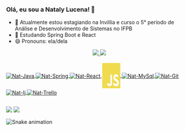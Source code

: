 ### Olá, eu sou a Nataly Lucena! 👋

- 🔭 Atualmente estou estagiando na Invillia e curso o 5° período de Análise e Desenvolvimento de Sistemas no IFPB
- 🌱 Estudando Spring Boot e React
- 😄 Pronouns: ela/dela

<div align="center">
  <a href="https://github.com/moreiranat">
  <img height="180em" src="https://github-readme-stats.vercel.app/api?username=moreiranat&show_icons=true&theme=dracula&include_all_commits=true&count_private=true"/>
  <img height="180em" src="https://github-readme-stats.vercel.app/api/top-langs/?username=moreiranat&layout=compact&langs_count=7&theme=dracula"/>
</div>

<div style="display: inline_block"><br>

  <img align="center" alt="Nat-Java" height="80" width="60" src="https://cdn.jsdelivr.net/gh/devicons/devicon/icons/java/java-original-wordmark.svg" />   
  <img align="center" alt="Nat-Spring" height="80" width="60" src="https://cdn.jsdelivr.net/gh/devicons/devicon/icons/spring/spring-original-wordmark.svg" />   
  <img align="center" alt="Nat-React" height="80" width="60" src="https://cdn.jsdelivr.net/gh/devicons/devicon/icons/react/react-original-wordmark.svg">
  <img align="center" alt="Nat-Js" height="70" width="50" src="https://raw.githubusercontent.com/devicons/devicon/master/icons/javascript/javascript-plain.svg">
  <img align="center" alt="Nat-MySql" height="80" width="60" src="https://cdn.jsdelivr.net/gh/devicons/devicon/icons/mysql/mysql-original-wordmark.svg">
  <img align="center" alt="Nat-Git" height="80" width="60" src="https://cdn.jsdelivr.net/gh/devicons/devicon/icons/git/git-original-wordmark.svg">
  <img align="center" alt="Nat-Ij" height="100" width="80" src="https://cdn.jsdelivr.net/gh/devicons/devicon/icons/intellij/intellij-original-wordmark.svg">
  <img align="center" alt="Nat-Trello" height="80" width="60" src="https://cdn.jsdelivr.net/gh/devicons/devicon/icons/trello/trello-plain-wordmark.svg">

  ##
  
  <div> 
  <a href="https://www.linkedin.com/in/nataly-lucena-moreira/" target="_blank"><img src="https://img.shields.io/badge/-LinkedIn-%230077B5?style=for-the-badge&logo=linkedin&logoColor=white" target="_blank"></a> 
  <a href = "mailto:natalylucena.pb@gmail.com"><img src="https://img.shields.io/badge/-Gmail-%23333?style=for-the-badge&logo=gmail&logoColor=red" target="_blank"></a>
  
  ![Snake animation](https://github.com/moreiranat/moreiranat/blob/output/github-contribution-grid-snake.svg)
 
</div>
